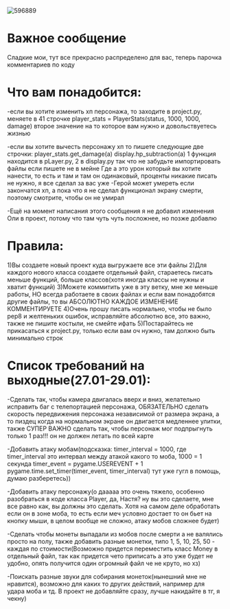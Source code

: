 ![596889](https://user-images.githubusercontent.com/74461517/215134043-f8efe265-de07-48a3-9ba9-b3c7c22efdba.jpg)
# Важное сообщение 
Сладкие мои, тут все прекрасно распределено для вас, теперь парочка комментариев по коду

# Что вам понадобится:
-если вы хотите изменить хп персонажа, то заходите в project.py, меняете в 41 строчке player_stats = PlayerStats(status, 1000, 1000, damage) второе значение на то которое вам нужно и довольствуетесь жизнью

-если вы хотите вычесть персонажу хп то пишете следующие две строчки:
  player_stats.get_damage(a)
  display.hp_subtraction(a)
1 функция находится в pLayer.py, 2 в display.py так что не забудьте импортировать файлы если пишете не в мейне
Где a это урон который вы хотите нанести, то есть и там и там он одинаковый, проценты никакие писать не нужно, я все сделал за вас уже
-Герой может умереть если закончатся хп, а пока что я не сделал функционал экрану смерти, поэтому смотрите, чтобы он не умирал

-Ещё на момент написания этого сообщения я не добавил изменения Оли в проект, потому что там чуть чуть посложнее, но позже добавлю

# Правила:
1)Вы создаете новый проект куда выгружаете все эти файлы
2)Для каждого нового класса создаете отдельный файл, стараетесь писать меньше функций, больше классов(хотя иногда классы не нужны и хватит функций)
3)Можете коммитить уже в эту ветку, мне же меньше работы, НО всегда работаете в своих файлах и если вам понадобятся другие файлы, то вы АБСОЛЮТНО КАЖДОЕ ИЗМЕНЕНИЕ КОММЕНТИРУЕТЕ
4)Очень прошу писать нормально, чтобы не было pep8 и желтеньких ошибок, исправляйте абсолютно все, это важно, также не пишите костыли, не смейте ифать
5)Постарайтесь не прикасаться к project.py, только если вам оч нужно, там должно быть минимально строк

# Список требований на выходные(27.01-29.01):
-Сделать так, чтобы камера двигалась вверх и вниз, желательно исправить баг с телепортацией персонажа, ОБЯЗАТЕЛЬНО сделать скорость передвижения персонажа независимой от размера экрана, а то пиздец когда на нормальном экране он двигается медленнее улитки, также СУПЕР ВАЖНО сделать так, чтобы персонаж мог подпрыгнуть только 1 раз!!! он не должен летать по всей карте

-Добавить атаку мобам(подсказка: timer_interval = 1000, где timer_interval это интервал между атакой какого то моба, 1000 = 1 секунда
                                 timer_event = pygame.USEREVENT + 1
                                 pygame.time.set_timer(timer_event, timer_interval)
                                 тут уже гугл в помощь, думаю разберетесь))
                                 
-Добавить атаку персонажу(о дааааа это очень тяжело, особенно разобраться в коде класса Player, да, Настя? ну вы это сделаете, мне все равно как, вы должны это сделать. Хотя на самом деле обработать если он в зоне моба, то есть если меч условно достает то он бьет на кнопку мыши, в целом вообще не сложно, атаку мобов сложнее будет)

-Сделать чтобы монеты выпадали из мобов после смерти а не валялись просто на полу, также добавить разные монетки, типо 1, 5, 10, 25, 50 - каждая по стоимости(Возможно придется переместить класс Money в отдельный файл, так как придется чето приписать а это уже будет не удобно, опять получится один огромный файл че не круто, но хз)

-Поискать разные звуки для собирания монеток(нынешний мне не нравится), возможно для каких то других действий, например для удара моба и тд. В проект не добавляйте сразу, лучше накидайте в тг, я чекну)

